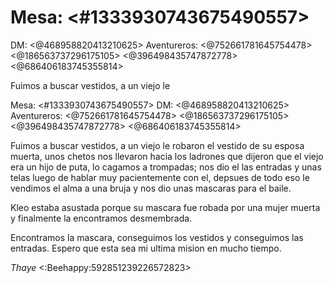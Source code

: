 # Mesa: <#1333930743675490557> 
DM: <@468958820413210625> 
Aventureros: <@752661781645754478> <@186563737296175105> <@396498435747872778> <@686406183745355814> 

Fuimos a buscar vestidos, a un viejo le 

Mesa: <#1333930743675490557> 
DM: <@468958820413210625> 
Aventureros: <@752661781645754478> <@186563737296175105> <@396498435747872778> <@686406183745355814> 

Fuimos a buscar vestidos, a un viejo le robaron el vestido de su esposa muerta, unos chetos nos llevaron hacia los ladrones que dijeron que el viejo era un hijo de puta, lo cagamos a trompadas; nos dio el las entradas y unas telas luego de hablar muy pacientemente con el, depsues de todo eso le vendimos el alma a una bruja y nos dio unas mascaras para el baile.

Kleo estaba asustada porque su mascara fue robada por una mujer muerta y finalmente la encontramos desmembrada. 

 Encontramos la mascara, conseguimos los vestidos y conseguimos las entradas. Espero que esta sea mi ultima mision en mucho tiempo.

_Thaye_ <:Beehappy:592851239226572823>

